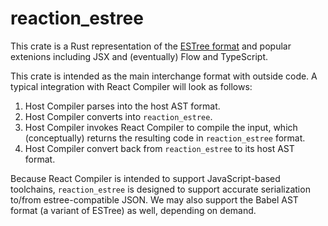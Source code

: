 # reaction_estree

This crate is a Rust representation of the [ESTree format](https://github.com/estree/estree/tree/master) and
popular extenions including JSX and (eventually) Flow and TypeScript.

This crate is intended as the main interchange format with outside code. A typical integration with React Compiler
will look as follows:

1. Host Compiler parses into the host AST format.
2. Host Compiler converts into `reaction_estree`.
3. Host Compiler invokes React Compiler to compile the input, which (conceptually) 
   returns the resulting code in `reaction_estree` format.
4. Host Compiler convert back from `reaction_estree` to its host AST format.

Because React Compiler is intended to support JavaScript-based toolchains, `reaction_estree` is designed to support
accurate serialization to/from estree-compatible JSON. We may also support the Babel AST format 
(a variant of ESTree) as well, depending on demand.
